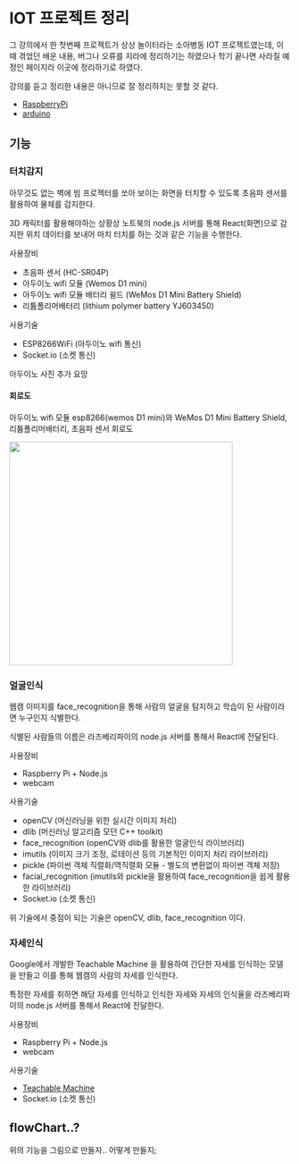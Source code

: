 # IOT 프로젝트 정리

그 강의에서 한 첫번째 프로젝트가 상상 놀이터라는 소아병동 IOT 프로젝트였는데, 이 때 겪었던 배운 내용, 버그나 오류를 지라에 정리하기는 하였으나 학기 끝나면 사라질 예정인 페이지라 이곳에 정리하기로 하였다.

강의를 듣고 정리한 내용은 아니므로 잘 정리하지는 못할 것 같다.

- [RaspberryPi](./RaspberryPi/README.md)
- [arduino](./arduino/README.md)

## 기능

### 터치감지

아무것도 없는 벽에 빔 프로젝터를 쏘아 보이는 화면을 터치할 수 있도록 초음파 센서를 활용하여 물체를 감지한다.

3D 캐릭터를 활용해야하는 상황상 노트북의 node.js 서버를 통해 React(화면)으로 감지한 위치 데이터를 보내어 마치 터치를 하는 것과 같은 기능을 수행한다.

사용장비
+ 초음파 센서 (HC-SR04P)
+ 아두이노 wifi 모듈 (Wemos D1 mini)
+ 아두이노 wifi 모듈 배터리 쉴드 (WeMos D1 Mini Battery Shield)
+ 리튬폴리머배터리 (lithium polymer battery YJ603450)

사용기술
+ ESP8266WiFi (아두이노 wifi 통신)
+ Socket.io (소켓 통신)

아두이노 사진 추가 요망

#### 회로도

아두이노 wifi 모듈 esp8266(wemos D1 mini)와 WeMos D1 Mini Battery Shield, 리튬폴리머배터리, 초음파 센서 회로도

<img src="https://user-images.githubusercontent.com/19484971/184803510-7229079e-b84e-4d62-8690-20519ad8d866.png" width=400>

### 얼굴인식

웹캠 이미지를 face_recognition을 통해 사람의 얼굴을 탐지하고 학습이 된 사람이라면 누구인지 식별한다. 

식별된 사람들의 이름은 라즈베리파이의 node.js 서버를 통해서 React에 전달된다.

사용장비
+ Raspberry Pi + Node.js
+ webcam

사용기술
+ openCV (머신러닝을 위한 실시간 이미지 처리)
+ dlib (머신러닝 알고리즘 모던 C++ toolkit)
+ face_recognition (openCV와 dlib를 활용한 얼굴인식 라이브러리)
+ imutils (이미지 크기 조정, 로테이션 등의 기본적인 이미지 처리 라이브러리)
+ pickle (파이썬 객체 직렬화/역직렬화 모듈 - 별도의 변환없이 파이썬 객체 저장)
+ facial_recognition (imutils와 pickle을 활용하여 face_recognition을 쉽게 활용한 라이브러리)
+ Socket.io (소켓 통신)

위 기술에서 중점이 되는 기술은 openCV, dlib, face_recognition 이다.

### 자세인식

Google에서 개발한 Teachable Machine 을 활용하여 간단한 자세를 인식하는 모델을 만들고 이를 통해 웹캠의 사람의 자세를 인식한다. 

특정한 자세를 취하면 해당 자세를 인식하고 인식한 자세와 자세의 인식율을 라즈베리파이의 node.js 서버를 통해서 React에 전달한다.

사용장비
+ Raspberry Pi + Node.js
+ webcam

사용기술
+ [Teachable Machine](https://teachablemachine.withgoogle.com/)
+ Socket.io (소켓 통신)

## flowChart..?

위의 기능을 그림으로 만들자..
어떻게 만들지;